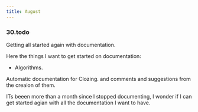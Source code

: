```yaml
---
title: August
---
```




### 30.todo

Getting all started again with documentation.

Here the things I want to get started on documentation:

- Algorithms. 

Automatic documentation for Clozing. and comments and suggestions from the creaion of them.

ITs beeen more than a month since I stopped documenting, I wonder if I can get started agian with all the documentation I want to have.







